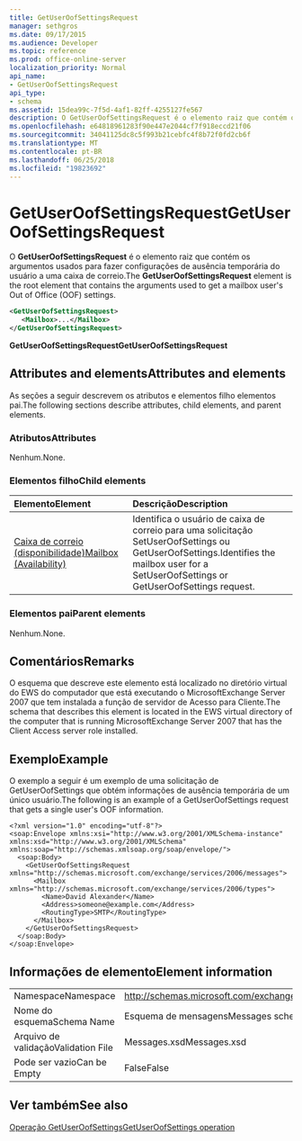 ```yaml
---
title: GetUserOofSettingsRequest
manager: sethgros
ms.date: 09/17/2015
ms.audience: Developer
ms.topic: reference
ms.prod: office-online-server
localization_priority: Normal
api_name:
- GetUserOofSettingsRequest
api_type:
- schema
ms.assetid: 15dea99c-7f5d-4af1-82ff-4255127fe567
description: O GetUserOofSettingsRequest é o elemento raiz que contém os argumentos usados para fazer configurações de ausência temporária do usuário a uma caixa de correio.
ms.openlocfilehash: e64818961283f90e447e2044cf7f918eccd21f06
ms.sourcegitcommit: 34041125dc8c5f993b21cebfc4f8b72f0fd2cb6f
ms.translationtype: MT
ms.contentlocale: pt-BR
ms.lasthandoff: 06/25/2018
ms.locfileid: "19823692"
---
```

# <a name="getuseroofsettingsrequest"></a><span data-ttu-id="98ea4-103">GetUserOofSettingsRequest</span><span class="sxs-lookup"><span data-stu-id="98ea4-103">GetUserOofSettingsRequest</span></span>

<span data-ttu-id="98ea4-104">O **GetUserOofSettingsRequest** é o elemento raiz que contém os argumentos usados para fazer configurações de ausência temporária do usuário a uma caixa de correio.</span><span class="sxs-lookup"><span data-stu-id="98ea4-104">The **GetUserOofSettingsRequest** element is the root element that contains the arguments used to get a mailbox user's Out of Office (OOF) settings.</span></span> 
  
```xml
<GetUserOofSettingsRequest>
   <Mailbox>...</Mailbox>
</GetUserOofSettingsRequest>
```

 <span data-ttu-id="98ea4-105">**GetUserOofSettingsRequest**</span><span class="sxs-lookup"><span data-stu-id="98ea4-105">**GetUserOofSettingsRequest**</span></span>
## <a name="attributes-and-elements"></a><span data-ttu-id="98ea4-106">Attributes and elements</span><span class="sxs-lookup"><span data-stu-id="98ea4-106">Attributes and elements</span></span>

<span data-ttu-id="98ea4-107">As seções a seguir descrevem os atributos e elementos filho elementos pai.</span><span class="sxs-lookup"><span data-stu-id="98ea4-107">The following sections describe attributes, child elements, and parent elements.</span></span>
  
### <a name="attributes"></a><span data-ttu-id="98ea4-108">Atributos</span><span class="sxs-lookup"><span data-stu-id="98ea4-108">Attributes</span></span>

<span data-ttu-id="98ea4-109">Nenhum.</span><span class="sxs-lookup"><span data-stu-id="98ea4-109">None.</span></span>
  
### <a name="child-elements"></a><span data-ttu-id="98ea4-110">Elementos filho</span><span class="sxs-lookup"><span data-stu-id="98ea4-110">Child elements</span></span>

|<span data-ttu-id="98ea4-111">**Elemento**</span><span class="sxs-lookup"><span data-stu-id="98ea4-111">**Element**</span></span>|<span data-ttu-id="98ea4-112">**Descrição**</span><span class="sxs-lookup"><span data-stu-id="98ea4-112">**Description**</span></span>|
|:-----|:-----|
|[<span data-ttu-id="98ea4-113">Caixa de correio (disponibilidade)</span><span class="sxs-lookup"><span data-stu-id="98ea4-113">Mailbox (Availability)</span></span>](mailbox-availability.md) <br/> |<span data-ttu-id="98ea4-114">Identifica o usuário de caixa de correio para uma solicitação SetUserOofSettings ou GetUserOofSettings.</span><span class="sxs-lookup"><span data-stu-id="98ea4-114">Identifies the mailbox user for a SetUserOofSettings or GetUserOofSettings request.</span></span>  <br/> |
   
### <a name="parent-elements"></a><span data-ttu-id="98ea4-115">Elementos pai</span><span class="sxs-lookup"><span data-stu-id="98ea4-115">Parent elements</span></span>

<span data-ttu-id="98ea4-116">Nenhum.</span><span class="sxs-lookup"><span data-stu-id="98ea4-116">None.</span></span>
  
## <a name="remarks"></a><span data-ttu-id="98ea4-117">Comentários</span><span class="sxs-lookup"><span data-stu-id="98ea4-117">Remarks</span></span>

<span data-ttu-id="98ea4-118">O esquema que descreve este elemento está localizado no diretório virtual do EWS do computador que está executando o MicrosoftExchange Server 2007 que tem instalada a função de servidor de Acesso para Cliente.</span><span class="sxs-lookup"><span data-stu-id="98ea4-118">The schema that describes this element is located in the EWS virtual directory of the computer that is running MicrosoftExchange Server 2007 that has the Client Access server role installed.</span></span>
  
## <a name="example"></a><span data-ttu-id="98ea4-119">Exemplo</span><span class="sxs-lookup"><span data-stu-id="98ea4-119">Example</span></span>

<span data-ttu-id="98ea4-120">O exemplo a seguir é um exemplo de uma solicitação de GetUserOofSettings que obtém informações de ausência temporária de um único usuário.</span><span class="sxs-lookup"><span data-stu-id="98ea4-120">The following is an example of a GetUserOofSettings request that gets a single user's OOF information.</span></span>
  
```
<?xml version="1.0" encoding="utf-8"?>
<soap:Envelope xmlns:xsi="http://www.w3.org/2001/XMLSchema-instance" xmlns:xsd="http://www.w3.org/2001/XMLSchema" xmlns:soap="http://schemas.xmlsoap.org/soap/envelope/">
  <soap:Body>
    <GetUserOofSettingsRequest xmlns="http://schemas.microsoft.com/exchange/services/2006/messages">
      <Mailbox xmlns="http://schemas.microsoft.com/exchange/services/2006/types">
        <Name>David Alexander</Name>
        <Address>someone@example.com</Address>
        <RoutingType>SMTP</RoutingType>
      </Mailbox>
    </GetUserOofSettingsRequest>
  </soap:Body>
</soap:Envelope>
```

## <a name="element-information"></a><span data-ttu-id="98ea4-121">Informações de elemento</span><span class="sxs-lookup"><span data-stu-id="98ea4-121">Element information</span></span>

|||
|:-----|:-----|
|<span data-ttu-id="98ea4-122">Namespace</span><span class="sxs-lookup"><span data-stu-id="98ea4-122">Namespace</span></span>  <br/> |http://schemas.microsoft.com/exchange/services/2006/messages  <br/> |
|<span data-ttu-id="98ea4-123">Nome do esquema</span><span class="sxs-lookup"><span data-stu-id="98ea4-123">Schema Name</span></span>  <br/> |<span data-ttu-id="98ea4-124">Esquema de mensagens</span><span class="sxs-lookup"><span data-stu-id="98ea4-124">Messages schema</span></span>  <br/> |
|<span data-ttu-id="98ea4-125">Arquivo de validação</span><span class="sxs-lookup"><span data-stu-id="98ea4-125">Validation File</span></span>  <br/> |<span data-ttu-id="98ea4-126">Messages.xsd</span><span class="sxs-lookup"><span data-stu-id="98ea4-126">Messages.xsd</span></span>  <br/> |
|<span data-ttu-id="98ea4-127">Pode ser vazio</span><span class="sxs-lookup"><span data-stu-id="98ea4-127">Can be Empty</span></span>  <br/> |<span data-ttu-id="98ea4-128">False</span><span class="sxs-lookup"><span data-stu-id="98ea4-128">False</span></span>  <br/> |
   
## <a name="see-also"></a><span data-ttu-id="98ea4-129">Ver também</span><span class="sxs-lookup"><span data-stu-id="98ea4-129">See also</span></span>



[<span data-ttu-id="98ea4-130">Operação GetUserOofSettings</span><span class="sxs-lookup"><span data-stu-id="98ea4-130">GetUserOofSettings operation</span></span>](getuseroofsettings-operation.md)

